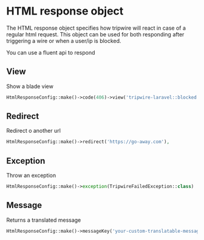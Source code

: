 # HTML response object

The HTML response object specifies how tripwire will react in case of a regular html request.
This object can be used for both responding after triggering a wire or when a user/ip is blocked.

You can use a fluent api to respond

## View
Show a blade view
```php
HtmlResponseConfig::make()->code(406)->view('tripwire-laravel::blocked'),
```

## Redirect
Redirect o another url
```php
HtmlResponseConfig::make()->redirect('https://go-away.com'),
```

## Exception
Throw an exception
```php
HtmlResponseConfig::make()->exception(TripwireFailedException::class)
```

## Message
Returns a translated message
```php
HtmlResponseConfig::make()->messageKey('your-custom-translatable-message-key')
```

